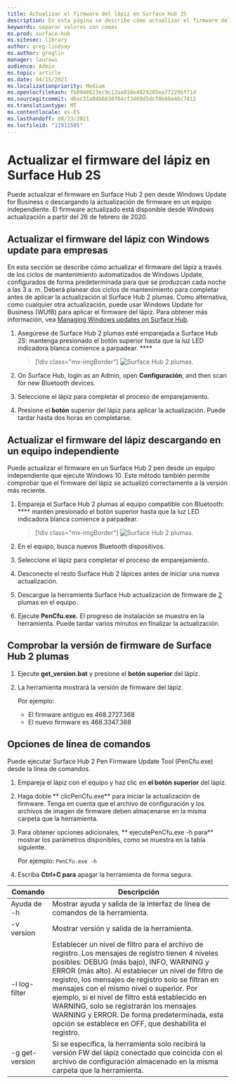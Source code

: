 ```yaml
---
title: Actualizar el firmware del lápiz en Surface Hub 2S
description: En esta página se describe cómo actualizar el firmware del Surface Hub 2 plumas.
keywords: separar valores con comas
ms.prod: surface-hub
ms.sitesec: library
author: greg-lindsay
ms.author: greglin
manager: laurawi
audience: Admin
ms.topic: article
ms.date: 04/15/2021
ms.localizationpriority: Medium
ms.openlocfilehash: fb0948623ec9c12aa818e4829285ea77229bf71d
ms.sourcegitcommit: d6ac31a94b6630f04cf3469d5dcf8b66e46c7412
ms.translationtype: MT
ms.contentlocale: es-ES
ms.lasthandoff: 08/23/2021
ms.locfileid: "11911585"
---
```

# <a name="update-pen-firmware-on-surface-hub-2s"></a>Actualizar el firmware del lápiz en Surface Hub 2S

Puede actualizar el firmware en Surface Hub 2 pen desde Windows Update for Business o descargando la actualización de firmware en un equipo independiente. El firmware actualizado está disponible desde Windows actualización a partir del 26 de febrero de 2020. 

## <a name="update-pen-firmware-using-windows-update-for-business"></a>Actualizar el firmware del lápiz con Windows update para empresas

En esta sección se describe cómo actualizar el firmware del lápiz a través de los ciclos de mantenimiento automatizados de Windows Update, configurados de forma predeterminada para que se produzcan cada noche a las 3 a. m. Deberá planear dos ciclos de mantenimiento para completar antes de aplicar la actualización al Surface Hub 2 plumas. Como alternativa, como cualquier otra actualización, puede usar Windows Update for Business (WUfB) para aplicar el firmware del lápiz. Para obtener más información, vea [Managing Windows updates on Surface Hub](manage-windows-updates-for-surface-hub.md).

1. Asegúrese de Surface Hub 2 plumas esté emparejada a Surface Hub 2S: mantenga presionado el botón superior hasta que la luz LED indicadora blanca comience a parpadear. ****

    > [!div class="mx-imgBorder"]
    > ![Surface Hub 2 plumas.](images/sh2-pen-1.png)

2. On Surface Hub, login as an Admin, open **Configuración**, and then scan for new Bluetooth devices.

3. Seleccione el lápiz para completar el proceso de emparejamiento.

4. Presione el **botón** superior del lápiz para aplicar la actualización. Puede tardar hasta dos horas en completarse.

## <a name="update-pen-firmware-by-downloading-to-separate-pc"></a>Actualizar el firmware del lápiz descargando en un equipo independiente

Puede actualizar el firmware en un Surface Hub 2 pen desde un equipo independiente que ejecute Windows 10. Este método también permite comprobar que el firmware del lápiz se actualizó correctamente a la versión más reciente.

1. Empareja el Surface Hub 2 plumas al equipo compatible con Bluetooth: **** mantén presionado el botón superior hasta que la luz LED indicadora blanca comience a parpadear.

    > [!div class="mx-imgBorder"]
    > ![Surface Hub 2 plumas.](images/sh2-pen-1.png)

2. En el equipo, busca nuevos Bluetooth dispositivos.

3. Seleccione el lápiz para completar el proceso de emparejamiento.

4. Desconecte el resto Surface Hub 2 lápices antes de iniciar una nueva actualización.

5. Descargue la herramienta Surface Hub actualización de firmware de [2](https://download.microsoft.com/download/8/3/F/83FD5089-D14E-42E3-AF7C-6FC36F80D347/Pen_Firmware_Tool.zip) plumas en el equipo.

6. Ejecute **PenCfu.exe.** El progreso de instalación se muestra en la herramienta. Puede tardar varios minutos en finalizar la actualización. 


## <a name="check-firmware-version-of-surface-hub-2-pen"></a>Comprobar la versión de firmware de Surface Hub 2 plumas

1. Ejecute **get_version.bat** y presione el **botón superior** del lápiz.

2. La herramienta mostrará la versión de firmware del lápiz. 

   Por ejemplo:
    - El firmware antiguo es 468.2727.368
    - El nuevo firmware es 468.3347.368

## <a name="command-line-options"></a>Opciones de línea de comandos

Puede ejecutar Surface Hub 2 Pen Firmware Update Tool (PenCfu.exe) desde la línea de comandos.

1. Empareja el lápiz con el equipo y haz clic en **el botón superior** del lápiz.

2. Haga doble ** clicPenCfu.exe** para iniciar la actualización de firmware. Tenga en cuenta que el archivo de configuración y los archivos de imagen de firmware deben almacenarse en la misma carpeta que la herramienta.

3. Para obtener opciones adicionales, ** ejecutePenCfu.exe -h para** mostrar los parámetros disponibles, como se muestra en la tabla siguiente.  

   Por ejemplo: `PenCfu.exe -h`

4. Escriba **Ctrl+C para** apagar la herramienta de forma segura.


| Comando | Descripción |
| -------------- |---------------------------- |
| Ayuda de -h        | Mostrar ayuda y salida de la interfaz de línea de comandos de la herramienta. |
| -v version     | Mostrar versión y salida de la herramienta. |
| -l log-filter  | Establecer un nivel de filtro para el archivo de registro. Los mensajes de registro tienen 4 niveles posibles: DEBUG (más bajo), INFO, WARNING y ERROR (más alto). Al establecer un nivel de filtro de registro, los mensajes de registro solo se filtran en mensajes con el mismo nivel o superior. Por ejemplo, si el nivel de filtro está establecido en WARNING, solo se registrarán los mensajes WARNING y ERROR. De forma predeterminada, esta opción se establece en OFF, que deshabilita el registro. |
| -g get-version | Si se especifica, la herramienta solo recibirá la versión FW del lápiz conectado que coincida con el archivo de configuración almacenado en la misma carpeta que la herramienta.  |

